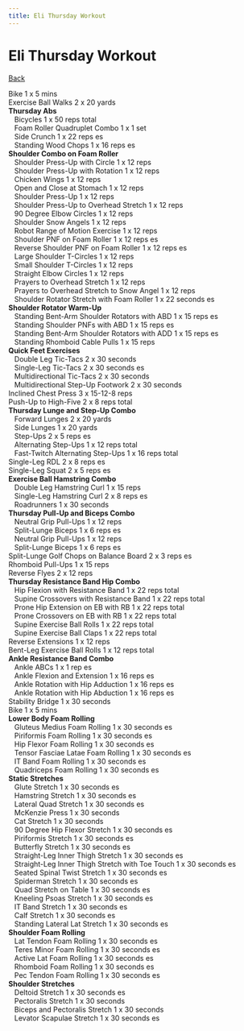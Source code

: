 ```yaml
---
title: Eli Thursday Workout
---
```


# Eli Thursday Workout

[Back](./index)

Bike 1 x 5 mins<br>
Exercise Ball Walks 2 x 20 yards<br>
**Thursday Abs**<br>
&nbsp;&nbsp;&nbsp;Bicycles 1 x 50 reps total<br>
&nbsp;&nbsp;&nbsp;Foam Roller Quadruplet Combo 1 x 1 set<br>
&nbsp;&nbsp;&nbsp;Side Crunch 1 x 22 reps es<br>
&nbsp;&nbsp;&nbsp;Standing Wood Chops 1 x 16 reps es<br>
**Shoulder Combo on Foam Roller**<br>
&nbsp;&nbsp;&nbsp;Shoulder Press-Up with Circle 1 x 12 reps<br>
&nbsp;&nbsp;&nbsp;Shoulder Press-Up with Rotation 1 x 12 reps<br>
&nbsp;&nbsp;&nbsp;Chicken Wings 1 x 12 reps<br>
&nbsp;&nbsp;&nbsp;Open and Close at Stomach 1 x 12 reps<br>
&nbsp;&nbsp;&nbsp;Shoulder Press-Up 1 x 12 reps<br>
&nbsp;&nbsp;&nbsp;Shoulder Press-Up to Overhead Stretch 1 x 12 reps<br>
&nbsp;&nbsp;&nbsp;90 Degree Elbow Circles 1 x 12 reps<br>
&nbsp;&nbsp;&nbsp;Shoulder Snow Angels 1 x 12 reps<br>
&nbsp;&nbsp;&nbsp;Robot Range of Motion Exercise 1 x 12 reps<br>
&nbsp;&nbsp;&nbsp;Shoulder PNF on Foam Roller 1 x 12 reps es<br>
&nbsp;&nbsp;&nbsp;Reverse Shoulder PNF on Foam Roller 1 x 12 reps es<br>
&nbsp;&nbsp;&nbsp;Large Shoulder T-Circles 1 x 12 reps<br>
&nbsp;&nbsp;&nbsp;Small Shoulder T-Circles 1 x 12 reps<br>
&nbsp;&nbsp;&nbsp;Straight Elbow Circles 1 x 12 reps<br>
&nbsp;&nbsp;&nbsp;Prayers to Overhead Stretch 1 x 12 reps<br>
&nbsp;&nbsp;&nbsp;Prayers to Overhead Stretch to Snow Angel 1 x 12 reps<br>
&nbsp;&nbsp;&nbsp;Shoulder Rotator Stretch with Foam Roller 1 x 22 seconds es<br>
**Shoulder Rotator Warm-Up**<br>
&nbsp;&nbsp;&nbsp;Standing Bent-Arm Shoulder Rotators with ABD 1 x 15 reps es<br>
&nbsp;&nbsp;&nbsp;Standing Shoulder PNFs with ABD 1 x 15 reps es<br>
&nbsp;&nbsp;&nbsp;Standing Bent-Arm Shoulder Rotators with ADD 1 x 15 reps es<br>
&nbsp;&nbsp;&nbsp;Standing Rhomboid Cable Pulls 1 x 15 reps<br>
**Quick Feet Exercises**<br>
&nbsp;&nbsp;&nbsp;Double Leg Tic-Tacs 2 x 30 seconds<br>
&nbsp;&nbsp;&nbsp;Single-Leg Tic-Tacs 2 x 30 seconds es<br>
&nbsp;&nbsp;&nbsp;Multidirectional Tic-Tacs 2 x 30 seconds<br>
&nbsp;&nbsp;&nbsp;Multidirectional Step-Up Footwork 2 x 30 seconds<br>
Inclined Chest Press 3 x 15-12-8 reps<br>
Push-Up to High-Five 2 x 8 reps total<br>
**Thursday Lunge and Step-Up Combo**<br>
&nbsp;&nbsp;&nbsp;Forward Lunges 2 x 20 yards<br>
&nbsp;&nbsp;&nbsp;Side Lunges 1 x 20 yards<br>
&nbsp;&nbsp;&nbsp;Step-Ups 2 x 5 reps es<br>
&nbsp;&nbsp;&nbsp;Alternating Step-Ups 1 x 12 reps total<br>
&nbsp;&nbsp;&nbsp;Fast-Twitch Alternating Step-Ups 1 x 16 reps total<br>
Single-Leg RDL 2 x 8 reps es<br>
Single-Leg Squat 2 x 5 reps es<br>
**Exercise Ball Hamstring Combo**<br>
&nbsp;&nbsp;&nbsp;Double Leg Hamstring Curl 1 x 15 reps<br>
&nbsp;&nbsp;&nbsp;Single-Leg Hamstring Curl 2 x 8 reps es<br>
&nbsp;&nbsp;&nbsp;Roadrunners 1 x 30 seconds<br>
**Thursday Pull-Up and Biceps Combo**<br>
&nbsp;&nbsp;&nbsp;Neutral Grip Pull-Ups 1 x 12 reps<br>
&nbsp;&nbsp;&nbsp;Split-Lunge Biceps 1 x 6 reps es<br>
&nbsp;&nbsp;&nbsp;Neutral Grip Pull-Ups 1 x 12 reps<br>
&nbsp;&nbsp;&nbsp;Split-Lunge Biceps 1 x 6 reps es<br>
Split-Lunge Golf Chops on Balance Board 2 x 3 reps es<br>
Rhomboid Pull-Ups 1 x 15 reps<br>
Reverse Flyes 2 x 12 reps<br>
**Thursday Resistance Band Hip Combo**<br>
&nbsp;&nbsp;&nbsp;Hip Flexion with Resistance Band 1 x 22 reps total<br>
&nbsp;&nbsp;&nbsp;Supine Crossovers with Resistance Band 1 x 22 reps total<br>
&nbsp;&nbsp;&nbsp;Prone Hip Extension on EB with RB 1 x 22 reps total<br>
&nbsp;&nbsp;&nbsp;Prone Crossovers on EB with RB 1 x 22 reps total<br>
&nbsp;&nbsp;&nbsp;Supine Exercise Ball Rolls 1 x 22 reps total<br>
&nbsp;&nbsp;&nbsp;Supine Exercise Ball Claps 1 x 22 reps total<br>
Reverse Extensions 1 x 12 reps<br>
Bent-Leg Exercise Ball Rolls 1 x 12 reps total<br>
**Ankle Resistance Band Combo**<br>
&nbsp;&nbsp;&nbsp;Ankle ABCs 1 x 1 rep es<br>
&nbsp;&nbsp;&nbsp;Ankle Flexion and Extension 1 x 16 reps es<br>
&nbsp;&nbsp;&nbsp;Ankle Rotation with Hip Adduction 1 x 16 reps es<br>
&nbsp;&nbsp;&nbsp;Ankle Rotation with Hip Abduction 1 x 16 reps es<br>
Stability Bridge 1 x 30 seconds<br>
Bike 1 x 5 mins<br>
**Lower Body Foam Rolling**<br>
&nbsp;&nbsp;&nbsp;Gluteus Medius Foam Rolling 1 x 30 seconds es<br>
&nbsp;&nbsp;&nbsp;Piriformis Foam Rolling 1 x 30 seconds es<br>
&nbsp;&nbsp;&nbsp;Hip Flexor Foam Rolling 1 x 30 seconds es<br>
&nbsp;&nbsp;&nbsp;Tensor Fasciae Latae Foam Rolling 1 x 30 seconds es<br>
&nbsp;&nbsp;&nbsp;IT Band Foam Rolling 1 x 30 seconds es<br>
&nbsp;&nbsp;&nbsp;Quadriceps Foam Rolling 1 x 30 seconds es<br>
**Static Stretches**<br>
&nbsp;&nbsp;&nbsp;Glute Stretch 1 x 30 seconds es<br>
&nbsp;&nbsp;&nbsp;Hamstring Stretch 1 x 30 seconds es<br>
&nbsp;&nbsp;&nbsp;Lateral Quad Stretch 1 x 30 seconds es<br>
&nbsp;&nbsp;&nbsp;McKenzie Press 1 x 30 seconds<br>
&nbsp;&nbsp;&nbsp;Cat Stretch 1 x 30 seconds<br>
&nbsp;&nbsp;&nbsp;90 Degree Hip Flexor Stretch 1 x 30 seconds es<br>
&nbsp;&nbsp;&nbsp;Piriformis Stretch 1 x 30 seconds es<br>
&nbsp;&nbsp;&nbsp;Butterfly Stretch 1 x 30 seconds es<br>
&nbsp;&nbsp;&nbsp;Straight-Leg Inner Thigh Stretch 1 x 30 seconds es<br>
&nbsp;&nbsp;&nbsp;Straight-Leg Inner Thigh Stretch with Toe Touch 1 x 30 seconds es<br>
&nbsp;&nbsp;&nbsp;Seated Spinal Twist Stretch 1 x 30 seconds es<br>
&nbsp;&nbsp;&nbsp;Spiderman Stretch 1 x 30 seconds es<br>
&nbsp;&nbsp;&nbsp;Quad Stretch on Table 1 x 30 seconds es<br>
&nbsp;&nbsp;&nbsp;Kneeling Psoas Stretch 1 x 30 seconds es<br>
&nbsp;&nbsp;&nbsp;IT Band Stretch 1 x 30 seconds es<br>
&nbsp;&nbsp;&nbsp;Calf Stretch 1 x 30 seconds es<br>
&nbsp;&nbsp;&nbsp;Standing Lateral Lat Stretch 1 x 30 seconds es<br>
**Shoulder Foam Rolling**<br>
&nbsp;&nbsp;&nbsp;Lat Tendon Foam Rolling 1 x 30 seconds es<br>
&nbsp;&nbsp;&nbsp;Teres Minor Foam Rolling 1 x 30 seconds es<br>
&nbsp;&nbsp;&nbsp;Active Lat Foam Rolling 1 x 30 seconds es<br>
&nbsp;&nbsp;&nbsp;Rhomboid Foam Rolling 1 x 30 seconds es<br>
&nbsp;&nbsp;&nbsp;Pec Tendon Foam Rolling 1 x 30 seconds es<br>
**Shoulder Stretches**<br>
&nbsp;&nbsp;&nbsp;Deltoid Stretch 1 x 30 seconds es<br>
&nbsp;&nbsp;&nbsp;Pectoralis Stretch 1 x 30 seconds<br>
&nbsp;&nbsp;&nbsp;Biceps and Pectoralis Stretch 1 x 30 seconds<br>
&nbsp;&nbsp;&nbsp;Levator Scapulae Stretch 1 x 30 seconds es<br>
